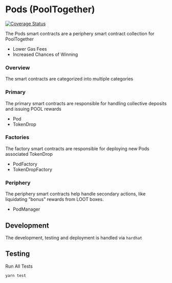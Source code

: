 # Pods (PoolTogether)

[![Coverage Status](https://coveralls.io/repos/github/kamescg/pods/badge.svg?branch=master)](https://coveralls.io/github/kamescg/pods?branch=master)

The Pods smart contracts are a periphery smart contract collection for PoolTogether

- Lower Gas Fees
- Increased Chances of Winning

### Overview

The smart contracts are categorized into multiple categories

### Primary

The primary smart contracts are responsible for handling collective deposits and issuing POOL rewards

- Pod
- TokenDrop

### Factories

The factory smart contracts are responsible for deploying new Pods associated TokenDrop

- PodFactory
- TokenDropFactory

### Periphery

The periphery smart contracts help handle secondary actions, like liquidating "bonus" rewards from LOOT boxes.

- PodManager

## Development

The development, testing and deployment is handled via `hardhat`

## Testing

Run All Tests

`yarn test`
